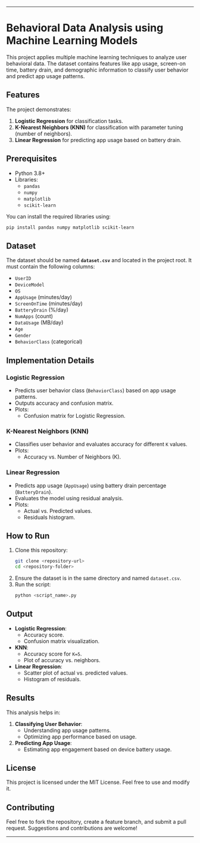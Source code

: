 

---

# Behavioral Data Analysis using Machine Learning Models

This project applies multiple machine learning techniques to analyze user behavioral data. The dataset contains features like app usage, screen-on time, battery drain, and demographic information to classify user behavior and predict app usage patterns.

## Features

The project demonstrates:
1. **Logistic Regression** for classification tasks.
2. **K-Nearest Neighbors (KNN)** for classification with parameter tuning (number of neighbors).
3. **Linear Regression** for predicting app usage based on battery drain.

## Prerequisites

- Python 3.8+
- Libraries:
  - `pandas`
  - `numpy`
  - `matplotlib`
  - `scikit-learn`

You can install the required libraries using:
```bash
pip install pandas numpy matplotlib scikit-learn
```

## Dataset

The dataset should be named **`dataset.csv`** and located in the project root. It must contain the following columns:
- `UserID`
- `DeviceModel`
- `OS`
- `AppUsage` (minutes/day)
- `ScreenOnTime` (minutes/day)
- `BatteryDrain` (%/day)
- `NumApps` (count)
- `DataUsage` (MB/day)
- `Age`
- `Gender`
- `BehaviorClass` (categorical)

## Implementation Details

### Logistic Regression
- Predicts user behavior class (`BehaviorClass`) based on app usage patterns.
- Outputs accuracy and confusion matrix.
- Plots:
  - Confusion matrix for Logistic Regression.

### K-Nearest Neighbors (KNN)
- Classifies user behavior and evaluates accuracy for different `K` values.
- Plots:
  - Accuracy vs. Number of Neighbors (K).

### Linear Regression
- Predicts app usage (`AppUsage`) using battery drain percentage (`BatteryDrain`).
- Evaluates the model using residual analysis.
- Plots:
  - Actual vs. Predicted values.
  - Residuals histogram.

## How to Run

1. Clone this repository:
   ```bash
   git clone <repository-url>
   cd <repository-folder>
   ```
2. Ensure the dataset is in the same directory and named `dataset.csv`.
3. Run the script:
   ```bash
   python <script_name>.py
   ```

## Output

- **Logistic Regression**:
  - Accuracy score.
  - Confusion matrix visualization.
- **KNN**:
  - Accuracy score for `K=5`.
  - Plot of accuracy vs. neighbors.
- **Linear Regression**:
  - Scatter plot of actual vs. predicted values.
  - Histogram of residuals.

## Results

This analysis helps in:
1. **Classifying User Behavior**:
   - Understanding app usage patterns.
   - Optimizing app performance based on usage.
2. **Predicting App Usage**:
   - Estimating app engagement based on device battery usage.

## License

This project is licensed under the MIT License. Feel free to use and modify it.

## Contributing

Feel free to fork the repository, create a feature branch, and submit a pull request. Suggestions and contributions are welcome!

---

